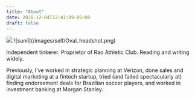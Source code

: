 ```yaml
---
title: "About"
date: 2020-12-04T12:41:09-05:00
draft: false
---
```

<img src="/images/self/Unchanged_headshot.jpg" />
<!-- <img style="float: left" src="/images/self/Oval_headshot.jpg" /> -->
![sunil](/images/self/Oval_headshot.png)


Independent tinkerer. Proprietor of Rao Athletic Club. Reading and writing widely.

Previously, I’ve worked in strategic planning at Verizon, done sales and digital marketing at a fintech startup, tried (and failed spectacularly at) finding endorsement deals for Brazilian soccer players, and worked in investment banking at Morgan Stanley.
